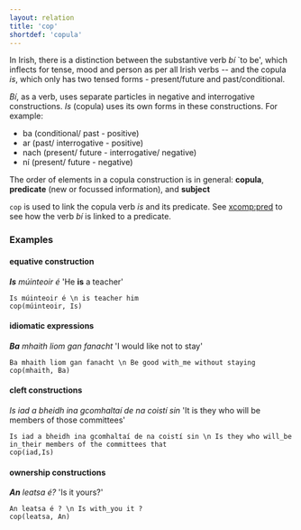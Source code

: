 ```yaml
---
layout: relation
title: 'cop'
shortdef: 'copula'
---
```




In Irish, there is a distinction between the substantive verb _bí_ `to be', which
inflects for tense, mood and person as per all Irish verbs -- and the copula _is_, which
only has two tensed forms - present/future and past/conditional.


_Bí_, as a verb, uses separate particles in negative and interrogative constructions. 
_Is_ (copula) uses its own forms in these constructions. For example: 

* ba (conditional/ past - positive)
* ar (past/ interrogative - positive)
* nach (present/ future - interrogative/ negative)
* ní (present/ future - negative)
 

The order of elements in a copula construction is in general: 
<b>copula</b>, <b>predicate</b> (new or focussed information), and <b>subject</b>

`cop` is used to link the copula verb _is_ and its predicate. See [xcomp:pred]() to see how the verb _bí_ is linked to a predicate.

### Examples
#### equative construction

_<b>Is</b> múinteoir é_  'He <b>is</b> a teacher'

~~~ sdparse
Is múinteoir é \n is teacher him
cop(múinteoir, Is)
~~~


#### idiomatic expressions

_<b>Ba</b> mhaith liom gan fanacht_ 'I would like not to stay'

~~~ sdparse
Ba mhaith liom gan fanacht \n Be good with_me without staying
cop(mhaith, Ba)
~~~

#### cleft constructions

_Is iad a bheidh ina gcomhaltaí de na coistí sin_ 'It is they who will be members of those committees'

~~~ sdparse
Is iad a bheidh ina gcomhaltaí de na coistí sin \n Is they who will_be in_their members of the committees that
cop(iad,Is)
~~~

####  ownership constructions

_<b>An</b> leatsa é?_ 'Is it yours?'

~~~ sdparse
An leatsa é ? \n Is with_you it ?
cop(leatsa, An)
~~~













